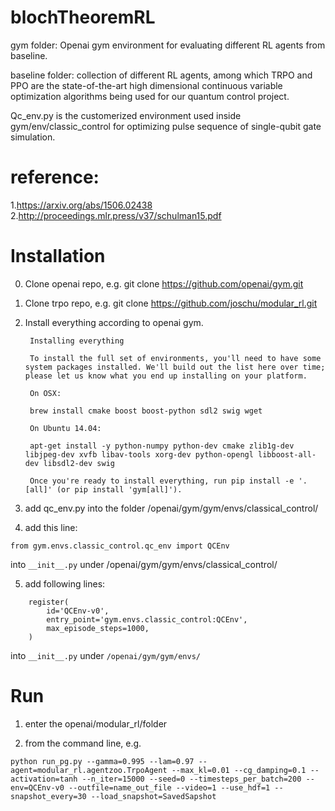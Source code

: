# blochTheoremRL

gym folder: Openai gym environment for evaluating different RL agents from baseline. 

baseline folder: collection of different RL agents, among which TRPO and PPO are the state-of-the-art high dimensional continuous variable optimization algorithms being used for our quantum control project.

Qc_env.py is the customerized environment used inside gym/env/classic_control for optimizing pulse sequence of single-qubit gate simulation. 


# reference:

1.https://arxiv.org/abs/1506.02438
2.http://proceedings.mlr.press/v37/schulman15.pdf


# Installation

0. Clone openai repo, e.g. git clone https://github.com/openai/gym.git
1. Clone trpo repo, e.g. git clone https://github.com/joschu/modular_rl.git

2. Install everything according to openai gym.

        Installing everything

        To install the full set of environments, you'll need to have some system packages installed. We'll build out the list here over time; please let us know what you end up installing on your platform.

        On OSX:

        brew install cmake boost boost-python sdl2 swig wget
        
        On Ubuntu 14.04:

        apt-get install -y python-numpy python-dev cmake zlib1g-dev libjpeg-dev xvfb libav-tools xorg-dev python-opengl libboost-all-dev libsdl2-dev swig
       
        Once you're ready to install everything, run pip install -e '.[all]' (or pip install 'gym[all]').


3.  add qc_env.py into the folder /openai/gym/gym/envs/classical_control/
4.  add this line:

```
from gym.envs.classic_control.qc_env import QCEnv
```

into `__init__.py` under /openai/gym/gym/envs/classical_control/

5.  add following lines: 

```
    register(
        id='QCEnv-v0',
        entry_point='gym.envs.classic_control:QCEnv',
        max_episode_steps=1000,
    )
```

into `__init__.py` under `/openai/gym/gym/envs/`

# Run 

1. enter the openai/modular_rl/folder

2. from the command line, e.g.

```
python run_pg.py --gamma=0.995 --lam=0.97 --agent=modular_rl.agentzoo.TrpoAgent --max_kl=0.01 --cg_damping=0.1 --activation=tanh --n_iter=15000 --seed=0 --timesteps_per_batch=200 --env=QCEnv-v0 --outfile=name_out_file --video=1 --use_hdf=1 --snapshot_every=30 --load_snapshot=SavedSapshot
```
